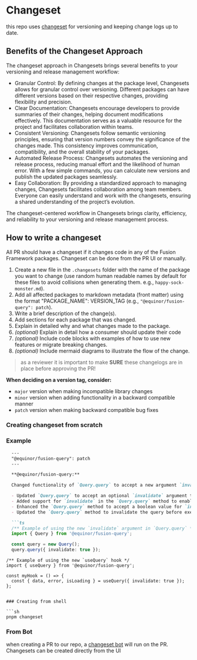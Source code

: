 # Changeset

this repo uses [changeset](https://github.com/changesets/changesets) for versioning and keeping change logs up to date.

## Benefits of the Changeset Approach
The changeset approach in Changesets brings several benefits to your versioning and release management workflow:

- Granular Control: By defining changes at the package level, Changesets allows for granular control over versioning. Different packages can have different versions based on their respective changes, providing flexibility and precision.
- Clear Documentation: Changesets encourage developers to provide summaries of their changes, helping document modifications effectively. This documentation serves as a valuable resource for the project and facilitates collaboration within teams.
- Consistent Versioning: Changesets follow semantic versioning principles, ensuring that version numbers convey the significance of the changes made. This consistency improves communication, compatibility, and the overall stability of your packages.
- Automated Release Process: Changesets automates the versioning and release process, reducing manual effort and the likelihood of human error. With a few simple commands, you can calculate new versions and publish the updated packages seamlessly.
- Easy Collaboration: By providing a standardized approach to managing changes, Changesets facilitates collaboration among team members. Everyone can easily understand and work with the changesets, ensuring a shared understanding of the project’s evolution.

The changeset-centered workflow in Changesets brings clarity, efficiency, and reliability to your versioning and release management process.

## How to write a changeset

All PR should have a changeset if it changes code in any of the Fusion Framework packages. Changeset can be done from the PR UI or manually.

1. Create a new file in the `.changesets` folder with the name of the package you want to change (use random human readable names by default for these files to avoid collisions when generating them. e.g., `happy-sock-monster.md`).
2. Add all affected packages to markdown metadata (front matter) using the format "PACKAGE_NAME": VERSION_TAG (e.g., `"@equinor/fusion-query": patch`).
3. Write a brief description of the change(s).
4. Add sections for each package that was changed.
5. Explain in detailed why and what changes made to the package.
6. _(optional)_ Explain in detail how a consumer should update their code
7. _(optional)_ Include code blocks with examples of how to use new features or migrate breaking changes.
8. _(optional)_ Include mermaid diagrams to illustrate the flow of the change.

> as a reviewer it is important to make __SURE__ these changelogs are in place before approving the PR!

**When deciding on a version tag, consider:**

* `major` version when making incompatible library changes
* `minor` version when adding functionality in a backward compatible manner
* `patch` version when making backward compatible bug fixes

### Creating changeset from scratch

### Example

```md
  ---
  "@equinor/fusion-query": patch
  ---

  **@equinor/fusion-query:**

  Changed functionality of `Query.query` to accept a new argument `invalidate`.

  - Updated `Query.query` to accept an optional `invalidate` argument that allows developers to specify whether the query should be invalidated before executing.
  - Added support for `invalidate` in the `Query.query` method to enable more granular control over query execution.
  - Enhanced the `Query.query` method to accept a boolean value for `invalidate`, with `false` as the default value.
  - Updated the `Query.query` method to invalidate the query before executing if the `invalidate` argument is set to `true`.

  ```ts
  /** Example of using the new `invalidate` argument in `Query.query` */
  import { Query } from '@equinor/fusion-query';

  const query = new Query();
  query.query({ invalidate: true });
  ```

  ```tsx
  /** Example of using the new `useQuery` hook */
  import { useQuery } from '@equinor/fusion-query';

  const myHook = () => {
    const { data, error, isLoading } = useQuery({ invalidate: true });
  };
  ```
```

### Creating from shell

```sh
pnpm changeset
```

### From Bot

when creating a PR to our repo, a [changeset bot](https://github.com/apps/changeset-bot) will run on the PR. Changesets can be created directly from the UI